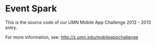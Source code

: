 Event Spark
=====================

This is the source code of our UMN Mobile App Challenge 2012 - 2013 entry.

For more information, see:
http://z.umn.edu/mobileappchallenge